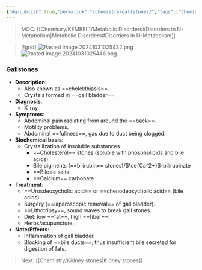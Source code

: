 ```yaml
---
{"dg-publish":true,"permalink":"/chemistry/gallstones/","tags":["Chemistry/Biochemistry","Metabolic_Disorders/N_metab","Disease"]}
---
```


> MOC: [[Chemistry/KEMBEL1/Metabolic Disorders#Disorders in N-Metabolism\|Metabolic Disorders#Disorders in N-Metabolism]]

>[!grid]
>![Pasted image 20241031025432.png](/img/user/Attachments/Pasted%20image%2020241031025432.png)
>![Pasted image 20241031025446.png](/img/user/Attachments/Pasted%20image%2020241031025446.png)

### Gallstones
- **Description**: 
	- Also known as ==cholelithiasis==.
	- Crystals formed in ==gall bladder==.
- **Diagnosis**: 
	- X-ray
- **Symptoms**: 
	- Abdominal pain radiating from around the ==back==.
	- Motility problems.
	- Abdominal ==fullness==, gas due to duct being clogged.
- **Biochemical basis**: 
	- Crystallization of insoluble substances
		- ==Cholesterol== stones (soluble with phospholipids and bile acids)
		- Bile pigments (==bilirubin== stones)/$\ce{Ca^2+}$-bilirubinate
		- ==Bile== salts
		- ==Calcium== carbonate
- **Treatment**:
	- ==Urosdeoxycholic acid== or ==chenodeoxycholic acid== (bile acids).
	- Surgery (==laparoscopic removal== of gall bladder).
	- ==Lithotripsy==, sound waves to break gall stones.
	- Diet: low ==fat==, high ==fiber==.
	- Herbs/acupuncture.
- **Note/Effects**:
	- Inflammation of gall bladder.
	- Blocking of ==bile ducts==, thus insufficient bile secreted for digestion of fats.
<!--ID: 1730318525822-->


> Next: [[Chemistry/Kidney stones\|Kidney stones]]